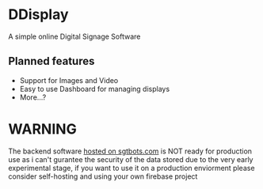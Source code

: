 # DDisplay
A simple online Digital Signage Software
## Planned features
- Support for Images and Video
- Easy to use Dashboard for managing displays
- More...?

# WARNING
The backend software [hosted on sgtbots.com](https://ddisplay.sgtbots.com) is NOT ready for production use as i can't gurantee the security of the data stored due to the very early experimental stage, if you want to use it on a production enviorment please consider self-hosting and using your own firebase project

